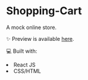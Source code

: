 # Shopping-Cart

A mock online store. 

✨ Preview is available [here]([https://online-shop-by-vk.netlify.app](https://main--effortless-churros-2c21e8.netlify.app)).

💻 Built with:

<li>React JS</li>
<li>CSS/HTML</li>
